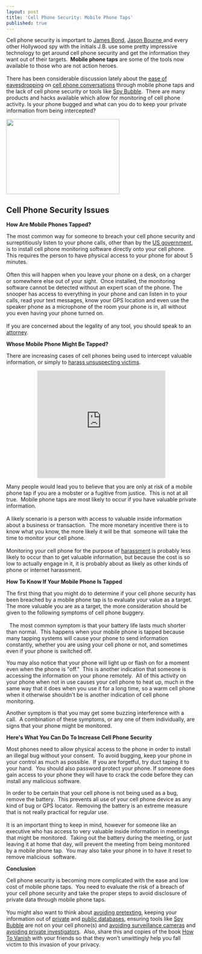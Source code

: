 ```yaml
---
layout: post
title: 'Cell Phone Security: Mobile Phone Taps'
published: true
---
```

<p>Cell phone security is important to <a href="http://www.howtovanish.com/James BondMovies">James Bond</a>, <a title="Bourne Movies" href="http://www.howtovanish.com/JasonBourneMovies" target="_blank">Jason Bourne </a>and every other Hollywood spy with the initials J.B. use some pretty impressive technology to get around cell phone security and get the information they want out of their targets. <strong> Mobile phone taps</strong> are some of the tools now available to those who are not action heroes. <br /><br /> There has been considerable discussion lately about the <a title="Cell phone security" href="http://news.cnet.com/8301-27080_3-10423219-245.html" target="_blank">ease of eavesdropping</a> on <a title="recorded cell phone conversation" href="http://www.howtovanish.com/2009/09/are-your-phone-conversations-recorded/" target="_blank">cell phone conversations</a> through mobile phone taps and the lack of cell phone security or tools like <a href="http://www.howtovanish.com/spybubble" target="_blank">Spy Bubble</a>.  There are many products and hacks available which allow for monitoring of cell phone activity. Is your phone bugged and what can you do to keep your private information from being intercepted?</p>
<p><a href="http://www.howtovanish.com/wp-content/uploads/2010/01/Bourne-Phone-Final.jpg"><img class="aligncenter size-medium wp-image-609" title="Bourne Phone Final" src="{{ site.baseurl }}/images/Bourne-Phone-Final-300x199.jpg" alt="" width="300" height="199" /></a></p>
<h2><strong>Cell Phone Security Issues </strong></h2>
<p><strong>How Are Mobile Phones Tapped?</strong></p>
<p>The most common way for someone to breach your cell phone security and surreptitiously listen to your phone calls, other than by the <a title="government phone tapping" href="http://www.howtovanish.com/2009/08/who-have-you-been-talking-to/" target="_blank">US government</a>, is to install cell phone monitoring software directly onto your cell phone.  This requires the person to have physical access to your phone for about 5 minutes. <br /><br /> Often this will happen when you leave your phone on a desk, on a charger or somewhere else out of your sight.  Once installed, the monitoring software cannot be detected without an expert scan of the phone. The snooper has access to everything in your phone and can listen in to your calls, read your text messages, know your GPS location and even use the speaker phone as a microphone of the room your phone is in, all without you even having your phone turned on.  <br /><br />If you are concerned about the legality of any tool, you should speak to an <a title="attorney" href="http://www.billroundsjd.com" target="_blank">attorney</a>.</p>
<p><strong>Whose Mobile Phone Might Be Tapped?</strong></p>
<p>There are increasing cases of cell phones being used to intercept valuable information, or simply to <a href="http://www.howtovanish.com/phonenumberscan">harass unsuspecting victims</a>.</p>
<div id="aptureLink_wccHcfG8NY" style="margin: 0pt auto; padding: 0px 6px; text-align: center; display: block;"><object id="apture_embedPlayer1" width="340" height="285" classid="clsid:d27cdb6e-ae6d-11cf-96b8-444553540000" codebase="http://download.macromedia.com/pub/shockwave/cabs/flash/swflash.cab#version=6,0,40,0"><param name="bgcolor" value="#ffffff" /><param name="quality" value="high" /><param name="allowScriptAccess" value="never" /><param name="flashvars" value="start=0" /><param name="src" value="http://www.youtube.com/v/sV_I7cgkqXc&amp;rel=0&amp;showinfo=0&amp;iv_load_policy=3" /><param name="name" value="apture_embedPlayer1" /><embed id="apture_embedPlayer1" type="application/x-shockwave-flash" width="340" height="285" src="http://www.youtube.com/v/sV_I7cgkqXc&amp;rel=0&amp;showinfo=0&amp;iv_load_policy=3" name="apture_embedPlayer1" flashvars="start=0" allowscriptaccess="never" quality="high" bgcolor="#ffffff" /></object></div>
<p>Many people would lead you to believe that you are only at risk of a mobile phone tap if you are a mobster or a fugitive from justice.  This is not at all true.  Mobile phone taps are most likely to occur if you have valuable private information.  <br /><br />A likely scenario is a person with access to valuable inside information about a business or transaction.  The more monetary incentive there is to know what you know, the more likely it will be that  someone will take the time to monitor your cell phone.  <br /><br />Monitoring your cell phone for the purpose of <a href="http://www.howtovanish.com/phonenumberscan">harassment</a> is probably less likely to occur than to get valuable information, but because the cost is so low to actually engage in it, it is probably about as likely as other kinds of phone or internet harassment.</p>
<p><strong>How To Know If Your Mobile Phone Is Tapped</strong></p>
<p>The first thing that you might do to determine if your cell phone security has been breached by a mobile phone tap is to evaluate your value as a target.  The more valuable you are as a target, the more consideration should be given to the following symptoms of cell phone buggery.<br /><br />  The most common symptom is that your battery life lasts much shorter than normal.  This happens when your mobile phone is tapped because many tapping systems will cause your phone to send information constantly, whether you are using your cell phone or not, and sometimes even if your phone is switched off.</p>
<p>You may also notice that your phone will light up or flash on for a moment even when the phone is "off."  This is another indication that someone is accessing the information on your phone remotely.  All of this activity on your phone when not in use causes your cell phone to heat up, much in the same way that it does when you use it for a long time, so a warm cell phone when it otherwise shouldn't be is another indication of cell phone monitoring.</p>
<p>Another symptom is that you may get some buzzing interference with a call.  A combination of these symptoms, or any one of them individually, are signs that your phone might be monitored.</p>
<p><strong>Here's What You Can Do To Increase Cell Phone Security<br />
</strong></p>
<p>Most phones need to allow physical access to the phone in order to install an illegal bug without your consent.  To avoid bugging, keep your phone in your control as much as possible.  If you are forgetful, try duct taping it to your hand.  You should also password protect your phone. If someone does gain access to your phone they will have to crack the code before they can install any malicious software.</p>
<p>In order to be certain that your cell phone is not being used as a bug, remove the battery.  This prevents all use of your cell phone device as any kind of bug or GPS locator.  Removing the battery is an extreme measure that is not really practical for regular use.  <br /><br />It is an important thing to keep in mind, however for someone like an executive who has access to very valuable inside information in meetings that might be monitored.  Taking out the battery during the meeting, or just leaving it at home that day, will prevent the meeting from being monitored by a mobile phone tap.  You may also take your phone in to have it reset to remove malicious  software.</p>
<p><strong>Conclusion</strong></p>
<p>Cell phone security is becoming more complicated with the ease and low cost of mobile phone taps.  You need to evaluate the risk of a breach of your cell phone security and take the proper steps to avoid disclosure of private data through mobile phone taps. <br /><br /> You might also want to think about <a title="avoid pretexting" href="http://www.howtovanish.com/2009/08/avoid-pretexting/" target="_blank">avoiding pretexting</a>, keeping your information out of <a title="Transactional Databases" href="http://www.howtovanish.com/2009/11/transactional-databases-what-me-worry/" target="_blank">private</a> and <a title="government data mining" href="http://www.howtovanish.com/2010/01/surveillance-society-negative-aspects-of-government-data-mining/" target="_blank">public databases</a>, ensuring tools like <a href="http://www.howtovanish.com/spybubble" target="_blank">Spy Bubble</a> are not on your cell phone(s) and <a title="Avoid Surveillance Cameras" href="http://www.howtovanish.com/2010/01/avoid-nosy-surveillance-cameras/" target="_blank">avoiding surveillance cameras</a> and <a title="Avoid Private investigators" href="http://www.howtovanish.com/2009/08/avoid-private-investigators/" target="_blank">avoiding private investigators</a>.  Also, share this and copies of the book <a href="http://www.howtovanish.com/HTVBook">How To Vanish</a> with your friends so that they won't unwittingly help you fall victim to this invasion of your privacy.</p>
